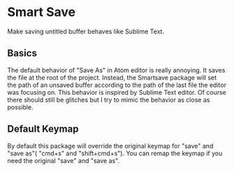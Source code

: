 # Smart Save

Make saving untitled buffer behaves like Sublime Text.

## Basics

The default behavior of "Save As" in Atom editor is really annoying. It saves the file at the root of the project. Instead, the Smartsave package will set the path of an unsaved buffer according to the path of the last file the editor was focusing on. This behavior is inspired by Sublime Text editor. Of course there should still be glitches but I try to mimic the behavior as close as possible.


## Default Keymap

By default this package will override the original keymap for "save" and "save as"( "cmd+s" and "shift+cmd+s"). You can remap the keymap if you need the original "save" and "save as".
